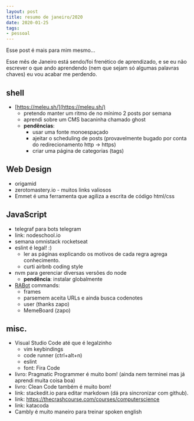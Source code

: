 ```yaml
---
layout: post
title: resumo de janeiro/2020
date: 2020-01-25
tags:
- pessoal
---
```


Esse post é mais para mim mesmo...

Esse mês de Janeiro está sendo/foi frenético de aprendizado, e se eu não escrever o que ando aprendendo (nem que sejam só algumas palavras chaves) eu vou acabar me perdendo.


## shell

- [https://meleu.sh/](https://meleu.sh/)
    - pretendo manter um ritmo de no mínimo 2 posts por semana
    - aprendi sobre um CMS bacaninha chamado ghost
    - **pendências**:
        - usar uma fonte monoespaçado
        - ajeitar o scheduling de posts (provavelmente bugado por conta do redirecionamento http -> https)
        - criar uma página de categorias (tags)


## Web Design

- origamid
- zerotomastery.io - muitos links valiosos
- Emmet é uma ferramenta que agiliza a escrita de código html/css


## JavaScript

- telegraf para bots telegram
- link: nodeschool.io
- semana omnistack rocketseat
- eslint é legal! :)
    - ler as páginas explicando os motivos de cada regra agrega conhecimento.
    - curti airbnb coding style
- nvm para gerenciar diversas versões do node
    - **pendência**: instalar globalmente
- [RABot](https://github.com/RetroAchievements/RABot/) commands:
    - frames
    - parsemem aceita URLs e ainda busca codenotes
    - user (thanks zapo)
    - MemeBoard (zapo)


## misc.

- Visual Studio Code até que é legalzinho
    - vim keybindings
    - code runner (ctrl+alt+n)
    - eslint
    - font: Fira Code
- livro: Pragmatic Programmer é muito bom! (ainda nem terminei mas já aprendi muita coisa boa)
- livro: Clean Code também é muito bom!
- link: stackedit.io para editar markdown (dá pra sincronizar com github).
- link: https://thecrashcourse.com/courses/computerscience
- link: katacoda
- Cambly é muito maneiro para treinar spoken english


<!--stackedit_data:
eyJoaXN0b3J5IjpbNTE3NjExMTgzXX0=
-->